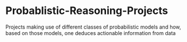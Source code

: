# Probablistic-Reasoning-Projects
Projects making use of different classes of probabilistic models and how, based on those models, one deduces actionable information from data
